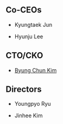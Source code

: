 ## Co-CEOs

* Kyungtaek Jun

* Hyunju Lee

## CTO/CKO

* [Byung Chun Kim](./people/bckim.html)

## Directors

* Youngpyo Ryu

* Jinhee Kim
